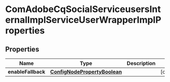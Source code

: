 
# ComAdobeCqSocialServiceusersInternalImplServiceUserWrapperImplProperties

## Properties
Name | Type | Description | Notes
------------ | ------------- | ------------- | -------------
**enableFallback** | [**ConfigNodePropertyBoolean**](ConfigNodePropertyBoolean.md) |  |  [optional]




